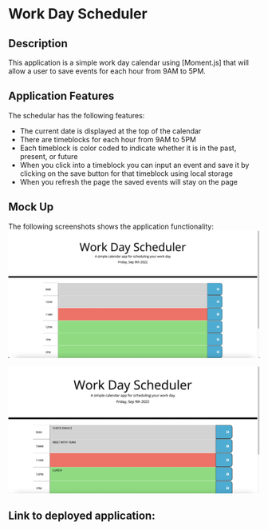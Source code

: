 # Work Day Scheduler 

## Description 

This application is a simple work day calendar using [Moment.js] that will allow a user to save events for each hour from 9AM to 5PM. 

## Application Features  

The schedular has the following features: 
* The current date is displayed at the top of the calendar 
* There are timeblocks for each hour from 9AM to 5PM 
* Each timeblock is color coded to indicate whether it is in the past, present, or future
* When you click into a timeblock you can input an event and save it by clicking on the save button for that timeblock using local storage 
* When you refresh the page the saved events will stay on the page

## Mock Up

The following screenshots shows the application functionality: 
![Screenshot 1](./assets/images/screenshot1.png)

![Screenshot 2](./assets/images/screenshot2.png)

## Link to deployed application: 
